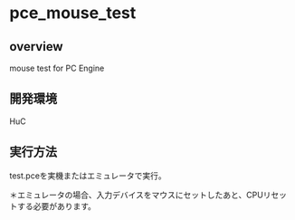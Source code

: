 # pce_mouse_test

## overview

mouse test for PC Engine

## 開発環境

HuC

## 実行方法

test.pceを実機またはエミュレータで実行。

＊エミュレータの場合、入力デバイスをマウスにセットしたあと、CPUリセットする必要があります。

